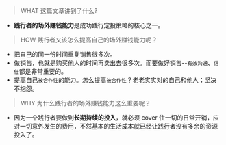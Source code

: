 > WHAT 这篇文章讲到了什么?

- **践行者的场外赚钱能力**是成功践行定投策略的核心之一。

> HOW 践行者又该怎么提高自己的场外赚钱能力呢？

- 把自己的同一份时间重复销售很多次。
- 做销售，也就是购买他人的时间再卖出去很多次。而要做好销售--`有效沟通`、`信任`都是非常重要的。
- 提高自己`被合作性`的能力。怎么提高`被合作性`？老老实实对的自己和他人；坚决不抱怨。

> WHY 为什么践行者的场外赚钱能力这么重要呢？

- 因为一个践行者要做到**长期持续的投入**，就必须 cover 住一切的日常开销，应对一切意外发生的费用，不然基本的生活成本就已经让践行者没有多余的资源投入了。
